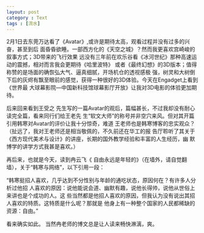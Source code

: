 ```yaml
---
layout: post
category : Text
tags : [流水]
---
```

2月1日去东莞万达看了《Avatar》,或许是期待太高，观看过程并没有过多的兴奋，甚至到后 面昏昏欲睡。一部西方化的《天空之城》？然而我更喜欢宫崎峻的叙事方式；3D带来的飞行效果 远没有三年前在欢乐谷看《冰河世纪》那种高速运动的震撼，相对而言我会更期待《哈里波特》 或者《最终幻想》的3D版本；值得称赞的是场面的确恢弘大气、逼真细腻，开场机仓的透视感极 强，树灵和大树倒下后的灰烬有飘至眼前的感觉，获得一种很好的3D体验。今天在Engadget上看到《世界最 大球幕影院—中国新科技馆球幕影厅开放》让我对3D电影的体验更加期待。

后来回来看到王受之 先生写的一篇Avatar的观后，篇幅甚长，不过我却没有耐心读完全篇，看来同行们给王老先 生“软文大师”的称号并非空穴来风。但对其开篇引用韩寒对Avatar的评价让我十分惊奇，难道 王老师也是韩寒博客的忠实观众？（扯远了，我对王老师还是相当敬佩的，不久前还在华工的报 告厅聆听了其关于《西方现代美术与设计》的讲座，长期的国外教学经验和丰富的人生经历，幽 默博学的讲学方式我甚是喜欢。）

再后来，也就是今天，读到冉云飞《 自由永远是年轻的》（在墙外，请自觉翻墙），关于“韩寒与网络”，以下引用一段：

“韩寒挺招人喜欢，几乎达到不分性别与年龄的通吃状态，原因何在？有许多人分析过他招 人喜欢的原因：说他能说会道、幽默有趣，说他长得帅，说他从世俗上来讲也是个成功的人。这 些当然都是他招人喜欢的原因，但我认为没有说出其招人喜欢的特质。这特质是什么呢？那就是 他身上有一种整个国家的人民都稀缺的资源：自由。”

看来确实如此。 当然冉老师的博文总是让人读来畅快淋漓，爽。